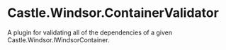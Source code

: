 # Castle.Windsor.ContainerValidator
A plugin for validating all of the dependencies of a given Castle.Windsor.IWindsorContainer.
